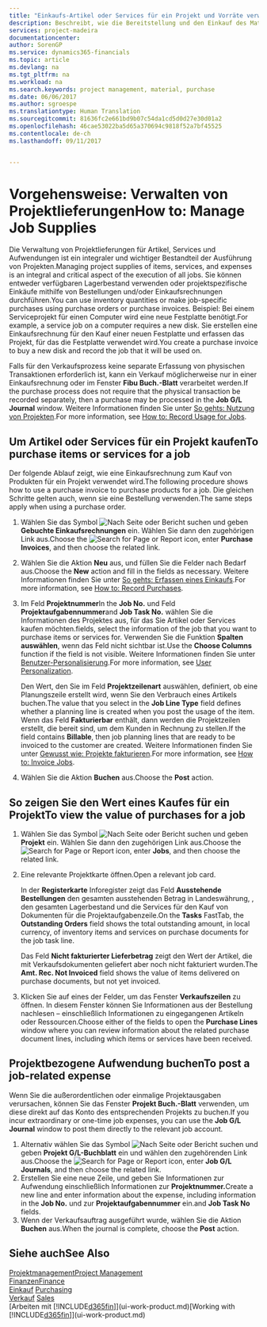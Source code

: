```yaml
---
title: "Einkaufs-Artikel oder Services für ein Projekt und Vorräte verwalten| Microsoft Docs"
description: Beschreibt, wie die Bereitstellung und den Einkauf des Materials und Servicearten in Projekten verwaltet wird.
services: project-madeira
documentationcenter: 
author: SorenGP
ms.service: dynamics365-financials
ms.topic: article
ms.devlang: na
ms.tgt_pltfrm: na
ms.workload: na
ms.search.keywords: project management, material, purchase
ms.date: 06/06/2017
ms.author: sgroespe
ms.translationtype: Human Translation
ms.sourcegitcommit: 81636fc2e661bd9b07c54da1cd5d0d27e30d01a2
ms.openlocfilehash: 46cae53022ba5d65a370694c9818f52a7bf45525
ms.contentlocale: de-ch
ms.lasthandoff: 09/11/2017


---
```

# <a name="how-to-manage-job-supplies"></a><span data-ttu-id="e986f-103">Vorgehensweise: Verwalten von Projektlieferungen</span><span class="sxs-lookup"><span data-stu-id="e986f-103">How to: Manage Job Supplies</span></span>
<span data-ttu-id="e986f-104">Die Verwaltung von Projektlieferungen für Artikel, Services und Aufwendungen ist ein integraler und wichtiger Bestandteil der Ausführung von Projekten.</span><span class="sxs-lookup"><span data-stu-id="e986f-104">Managing project supplies of items, services, and expenses is an integral and critical aspect of the execution of all jobs.</span></span> <span data-ttu-id="e986f-105">Sie können entweder verfügbaren Lagerbestand verwenden oder projektspezifische Einkäufe mithilfe von Bestellungen und/oder Einkaufsrechnungen durchführen.</span><span class="sxs-lookup"><span data-stu-id="e986f-105">You can use inventory quantities or make job-specific purchases using purchase orders or purchase invoices.</span></span> <span data-ttu-id="e986f-106">Beispiel: Bei einem Serviceprojekt für einen Computer wird eine neue Festplatte benötigt.</span><span class="sxs-lookup"><span data-stu-id="e986f-106">For example, a service job on a computer requires a new disk.</span></span> <span data-ttu-id="e986f-107">Sie erstellen eine Einkaufsrechnung für den Kauf einer neuen Festplatte und erfassen das Projekt, für das die Festplatte verwendet wird.</span><span class="sxs-lookup"><span data-stu-id="e986f-107">You create a purchase invoice to buy a new disk and record the job that it will be used on.</span></span>

<span data-ttu-id="e986f-108">Falls für den Verkaufsprozess keine separate Erfassung von physischen Transaktionen erforderlich ist, kann ein Verkauf möglicherweise nur in einer Einkaufsrechnung oder im Fenster **Fibu Buch.-Blatt** verarbeitet werden.</span><span class="sxs-lookup"><span data-stu-id="e986f-108">If the purchase process does not require that the physical transaction be recorded separately, then a purchase may be processed in the **Job G/L Journal** window.</span></span> <span data-ttu-id="e986f-109">Weitere Informationen finden Sie unter [So gehts: Nutzung von Projekten](projects-how-record-job-usage.md).</span><span class="sxs-lookup"><span data-stu-id="e986f-109">For more information, see [How to: Record Usage for Jobs](projects-how-record-job-usage.md).</span></span>

## <a name="to-purchase-items-or-services-for-a-job"></a><span data-ttu-id="e986f-110">Um Artikel oder Services für ein Projekt kaufen</span><span class="sxs-lookup"><span data-stu-id="e986f-110">To purchase items or services for a job</span></span>
<span data-ttu-id="e986f-111">Der folgende Ablauf zeigt, wie eine Einkaufsrechnung zum Kauf von Produkten für ein Projekt verwendet wird.</span><span class="sxs-lookup"><span data-stu-id="e986f-111">The following procedure shows how to use a purchase invoice to purchase products for a job.</span></span> <span data-ttu-id="e986f-112">Die gleichen Schritte gelten auch, wenn sie eine Bestellung verwenden.</span><span class="sxs-lookup"><span data-stu-id="e986f-112">The same steps apply when using a purchase order.</span></span>  

1. <span data-ttu-id="e986f-113">Wählen Sie das Symbol ![Nach Seite oder Bericht suchen](media/ui-search/search_small.png "Nach Seite oder Bericht suchen") und geben **Gebuchte Einkaufsrechnungen** ein. Wählen Sie dann den zugehörigen Link aus.</span><span class="sxs-lookup"><span data-stu-id="e986f-113">Choose the ![Search for Page or Report](media/ui-search/search_small.png "Search for Page or Report icon") icon, enter **Purchase Invoices**, and then choose the related link.</span></span>  
2. <span data-ttu-id="e986f-114">Wählen Sie die Aktion **Neu** aus, und füllen Sie die Felder nach Bedarf aus.</span><span class="sxs-lookup"><span data-stu-id="e986f-114">Choose the **New** action and fill in the fields as necessary.</span></span> <span data-ttu-id="e986f-115">Weitere Informationen finden Sie unter [So gehts: Erfassen eines Einkaufs](purchasing-how-record-purchases.md).</span><span class="sxs-lookup"><span data-stu-id="e986f-115">For more information, see [How to: Record Purchases](purchasing-how-record-purchases.md).</span></span>
3. <span data-ttu-id="e986f-116">Im Feld **Projektnummer**</span><span class="sxs-lookup"><span data-stu-id="e986f-116">In the **Job No.**</span></span> <span data-ttu-id="e986f-117">und Feld **Projektaufgabennummer**</span><span class="sxs-lookup"><span data-stu-id="e986f-117">and **Job Task No.**</span></span> <span data-ttu-id="e986f-118">wählen Sie die Informationen des Projektes aus, für das Sie Artikel oder Services kaufen möchten.</span><span class="sxs-lookup"><span data-stu-id="e986f-118">fields, select the information of the job that you want to purchase items or services for.</span></span> <span data-ttu-id="e986f-119">Verwenden Sie die Funktion **Spalten auswählen**, wenn das Feld nicht sichtbar ist.</span><span class="sxs-lookup"><span data-stu-id="e986f-119">Use the **Choose Columns** function if the field is not visible.</span></span> <span data-ttu-id="e986f-120">Weitere Informationen finden Sie unter [Benutzer-Personalisierung](ui-user-personalization.md).</span><span class="sxs-lookup"><span data-stu-id="e986f-120">For more information, see [User Personalization](ui-user-personalization.md).</span></span>

    <span data-ttu-id="e986f-121">Den Wert, den Sie im Feld **Projektzeilenart** auswählen, definiert, ob eine Planungszeile erstellt wird, wenn Sie den Verbrauch eines Artikels buchen.</span><span class="sxs-lookup"><span data-stu-id="e986f-121">The value that you select in the **Job Line Type** field defines whether a planning line is created when you post the usage of the item.</span></span> <span data-ttu-id="e986f-122">Wenn das Feld **Fakturierbar** enthält, dann werden die Projektzeilen erstellt, die bereit sind, um dem Kunden in Rechnung zu stellen.</span><span class="sxs-lookup"><span data-stu-id="e986f-122">If the field contains **Billable**, then job planning lines that are ready to be invoiced to the customer are created.</span></span> <span data-ttu-id="e986f-123">Weitere Informationen finden Sie unter [Gewusst wie: Projekte fakturieren](projects-how-invoice-jobs.md).</span><span class="sxs-lookup"><span data-stu-id="e986f-123">For more information, see [How to: Invoice Jobs](projects-how-invoice-jobs.md).</span></span>
4. <span data-ttu-id="e986f-124">Wählen Sie die Aktion **Buchen** aus.</span><span class="sxs-lookup"><span data-stu-id="e986f-124">Choose the **Post** action.</span></span>

## <a name="to-view-the-value-of-purchases-for-a-job"></a><span data-ttu-id="e986f-125">So zeigen Sie den Wert eines Kaufes für ein Projekt</span><span class="sxs-lookup"><span data-stu-id="e986f-125">To view the value of purchases for a job</span></span>
1. <span data-ttu-id="e986f-126">Wählen Sie das Symbol ![Nach Seite oder Bericht suchen](media/ui-search/search_small.png "Nach Seite oder Bericht suchen") und geben **Projekt** ein. Wählen Sie dann den zugehörigen Link aus.</span><span class="sxs-lookup"><span data-stu-id="e986f-126">Choose the ![Search for Page or Report](media/ui-search/search_small.png "Search for Page or Report icon") icon, enter **Jobs**, and then choose the related link.</span></span>
2. <span data-ttu-id="e986f-127">Eine relevante Projektkarte öffnen.</span><span class="sxs-lookup"><span data-stu-id="e986f-127">Open a relevant job card.</span></span>

    <span data-ttu-id="e986f-128">In der **Registerkarte** Inforegister zeigt das Feld **Ausstehende Bestellungen** den gesamten ausstehenden Betrag in Landeswährung, , den gesamten Lagerbestand und die Services für den Kauf von Dokumenten für die Projektaufgabenzeile.</span><span class="sxs-lookup"><span data-stu-id="e986f-128">On the **Tasks** FastTab, the **Outstanding Orders** field shows the total outstanding amount, in local currency, of inventory items and services on purchase documents for the job task line.</span></span>  

    <span data-ttu-id="e986f-129">Das Feld **Nicht fakturierter Lieferbetrag** zeigt den Wert der Artikel, die mit Verkaufsdokumenten geliefert aber noch nicht fakturiert wurden.</span><span class="sxs-lookup"><span data-stu-id="e986f-129">The **Amt. Rec. Not Invoiced** field shows the value of items delivered on purchase documents, but not yet invoiced.</span></span>  
3. <span data-ttu-id="e986f-130">Klicken Sie auf eines der Felder, um das Fenster **Verkaufszeilen** zu öffnen. In diesem Fenster können Sie Informationen aus der Bestellung nachlesen – einschließlich Informationen zu eingegangenen Artikeln oder Ressourcen.</span><span class="sxs-lookup"><span data-stu-id="e986f-130">Choose either of the fields to open the **Purchase Lines** window where you can review information about the related purchase document lines, including which items or services have been received.</span></span>

## <a name="to-post-a-job-related-expense"></a><span data-ttu-id="e986f-131">Projektbezogene Aufwendung buchen</span><span class="sxs-lookup"><span data-stu-id="e986f-131">To post a job-related expense</span></span>
<span data-ttu-id="e986f-132">Wenn Sie die außerordentlichen oder einmalige Projektausgaben verursachen, können Sie das Fenster **Projekt Buch.-Blatt** verwenden, um diese direkt auf das Konto des entsprechenden Projekts zu buchen.</span><span class="sxs-lookup"><span data-stu-id="e986f-132">If you incur extraordinary or one-time job expenses, you can use the **Job G/L Journal** window to post them directly to the relevant job account.</span></span>

1. <span data-ttu-id="e986f-133">Alternativ wählen Sie das Symbol ![Nach Seite oder Bericht suchen](media/ui-search/search_small.png "Nach Seite oder Bericht suchen") und geben **Projekt G/L-Buchblatt** ein und wählen den zugehörenden Link aus.</span><span class="sxs-lookup"><span data-stu-id="e986f-133">Choose the ![Search for Page or Report](media/ui-search/search_small.png "Search for Page or Report icon") icon, enter **Job G/L Journals**, and then choose the related link.</span></span>  
2. <span data-ttu-id="e986f-134">Erstellen Sie eine neue Zeile, und geben Sie Informationen zur Aufwendung einschließlich Informationen zur **Projektnummer.**</span><span class="sxs-lookup"><span data-stu-id="e986f-134">Create a new line and enter information about the expense, including information in the **Job No.**</span></span> <span data-ttu-id="e986f-135">und zur **Projektaufgabennummer** ein.</span><span class="sxs-lookup"><span data-stu-id="e986f-135">and **Job Task No** fields.</span></span>  
3. <span data-ttu-id="e986f-136">Wenn der Verkaufsauftrag ausgeführt wurde, wählen Sie die Aktion **Buchen** aus.</span><span class="sxs-lookup"><span data-stu-id="e986f-136">When the journal is complete, choose the **Post** action.</span></span>

## <a name="see-also"></a><span data-ttu-id="e986f-137">Siehe auch</span><span class="sxs-lookup"><span data-stu-id="e986f-137">See Also</span></span>
[<span data-ttu-id="e986f-138">Projektmanagement</span><span class="sxs-lookup"><span data-stu-id="e986f-138">Project Management</span></span>](projects-manage-projects.md)  
[<span data-ttu-id="e986f-139">Finanzen</span><span class="sxs-lookup"><span data-stu-id="e986f-139">Finance</span></span>](finance.md)  
<span data-ttu-id="e986f-140">[Einkauf](purchasing-manage-purchasing.md)       </span><span class="sxs-lookup"><span data-stu-id="e986f-140">[Purchasing](purchasing-manage-purchasing.md)       </span></span>  
<span data-ttu-id="e986f-141">[Verkauf](sales-manage-sales.md)    </span><span class="sxs-lookup"><span data-stu-id="e986f-141">[Sales](sales-manage-sales.md)    </span></span>  
<span data-ttu-id="e986f-142">[Arbeiten mit [!INCLUDE[d365fin](includes/d365fin_md.md)]](ui-work-product.md)</span><span class="sxs-lookup"><span data-stu-id="e986f-142">[Working with [!INCLUDE[d365fin](includes/d365fin_md.md)]](ui-work-product.md)</span></span>  

